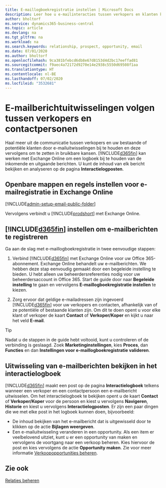 ```yaml
---
title: E-maillogboekregistratie instellen | Microsoft Docs
description: Leer hoe u e-mailinteracties tussen verkopers en klanten kunt omzetten in echte opportunities.
author: bholtorf
ms.service: dynamics365-business-central
ms.topic: article
ms.devlang: na
ms.tgt_pltfrm: na
ms.workload: na
ms.search.keywords: relationship, prospect, opportunity, email
ms.date: 07/01/2020
ms.author: bholtorf
ms.openlocfilehash: 9ca381bfebcd6db8e67d8153d4d2bc17eeffad81
ms.sourcegitcommit: f9aec4a72172d9270e14e2938c5550d69508f1aa
ms.translationtype: HT
ms.contentlocale: nl-BE
ms.lasthandoff: 07/02/2020
ms.locfileid: "3532681"
---
```

# <a name="track-email-message-exchanges-between-salespeople-and-contacts"></a>E-mailberichtuitwisselingen volgen tussen verkopers en contactpersonen

Haal meer uit de communicatie tussen verkopers en uw bestaande of potentiële klanten door e-mailuitwisselingen bij te houden en deze vervolgens om te zetten in bruikbare kansen. [!INCLUDE[d365fin](includes/d365fin_md.md)] kan werken met Exchange Online om een logboek bij te houden van de inkomende en uitgaande berichten. U kunt de inhoud van elk bericht bekijken en analyseren op de pagina **Interactielogposten**.

## <a name="set-up-public-folders-and-rules-for-email-logging-in-exchange-online"></a>Openbare mappen en regels instellen voor e-mailregistratie in Exchange Online

[!INCLUDE[admin-setup-email-public-folder](includes/admin-setup-email-public-folder.md)]

Vervolgens verbindt u [!INCLUDE[prodshort](includes/prodshort.md)] met Exchange Online.

## <a name="setting-up-d365fin-to-log-email-messages"></a>[!INCLUDE[d365fin](includes/d365fin_md.md)] instellen om e-mailberichten te registreren

Ga aan de slag met e-maillogboekregistratie in twee eenvoudige stappen:

1. Verbind [!INCLUDE[d365fin](includes/d365fin_md.md)] met Exchange Online voor uw Office 365-abonnement. Exchange Online behandelt uw e-mailberichten. We hebben deze stap eenvoudig gemaakt door een begeleide instelling te bieden. U hebt alleen uw beheerdersreferenties nodig voor uw beheerdersaccount in Office 365. Start de guide door naar **Begeleide instelling** te gaan en vervolgens **E-maillogboekregistratie instellen** te kiezen.  

2. Zorg ervoor dat geldige e-mailadressen zijn ingevoerd [!INCLUDE[d365fin](includes/d365fin_md.md)] voor uw verkopers en contacten, afhankelijk van of ze potentiële of bestaande klanten zijn. Om dit te doen opent u voor elke klant of verkoper de kaart **Contact** of **Verkoper/Koper** en kijkt u naar het veld **E-mail**.

> [!Tip]
> Nadat u de stappen in de guide hebt voltooid, kunt u controleren of de verbinding is geslaagd. Zoek **Marketinginstellingen**, kies **Proces**, dan **Functies** en dan **Instellingen voor e-maillogboekregistratie valideren**.

## <a name="viewing-email-message-exchanges-in-the-interaction-log"></a>Uitwisseling van e-mailberichten bekijken in het interactielogboek

[!INCLUDE[d365fin](includes/d365fin_md.md)] maakt een post op de pagina **Interactielogboek** telkens wanneer een verkoper en een contactpersoon een e-mailbericht uitwisselen. Om het interactielogboek te bekijken opent u de kaart **Contact** of **Verkoper/Koper** voor de persoon en kiest u vervolgens **Navigeren**, **Historie** en kiest u vervolgens **Interactielogposten**. Er zijn een paar dingen die we met elke post in het logboek kunnen doen, bijvoorbeeld:

- De inhoud bekijken van het e-mailbericht dat is uitgewisseld door te klikken op de actie **Bijlagen weergeven**.
- Een e-mailuitwisseling veranderen in een opportunity. Als een item er veelbelovend uitziet, kunt u er een opportunity van maken en vervolgens de voortgang naar een verkoop beheren. Kies hiervoor de post en kies vervolgens de actie **Opportunity maken**. Zie voor meer informatie [Verkoopopportunities beheren](marketing-manage-sales-opportunities.md).

## <a name="see-also"></a>Zie ook
[Relaties beheren](marketing-relationship-management.md)

